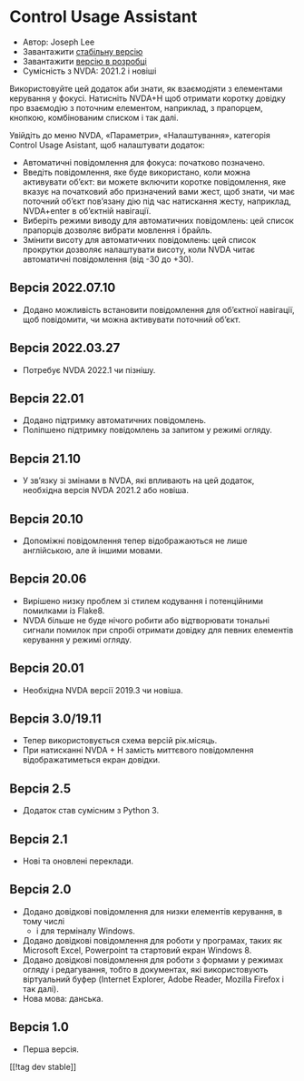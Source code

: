 # Control Usage Assistant #

* Автор: Joseph Lee
* Завантажити [стабільну версію][1]
* Завантажити [версію в розробці][2]
* Сумісність з NVDA: 2021.2 і новіші

Використовуйте цей додаток аби знати, як взаємодіяти з елементами керування
у фокусі. Натисніть NVDA+H щоб отримати коротку довідку про взаємодію з
поточним елементом, наприклад, з прапорцем, кнопкою, комбінованим списком і
так далі.

Увійдіть до меню NVDA, «Параметри», «Налаштування», категорія Control Usage
Asistant, щоб налаштувати додаток:

* Автоматичні повідомлення для фокуса: початково позначено.
* Введіть повідомлення, яке буде використано, коли можна активувати об’єкт:
  ви можете включити коротке повідомлення, яке вказує на початковий або
  призначений вами жест, щоб знати, чи має поточний об’єкт пов’язану дію під
  час натискання жесту, наприклад, NVDA+enter в об’єктній навігації.
* Виберіть режими виводу для автоматичних повідомлень: цей список прапорців
  дозволяє вибрати мовлення і брайль.
* Змінити висоту для автоматичних повідомлень: цей список прокрутки дозволяє
  налаштувати висоту, коли NVDA читає автоматичні повідомлення (від -30 до
  +30).

## Версія 2022.07.10

* Додано можливість встановити повідомлення для об’єктної навігації, щоб
  повідомити, чи можна активувати поточний об’єкт.

## Версія 2022.03.27

* Потребує NVDA 2022.1 чи пізнішу.

## Версія 22.01

* Додано підтримку автоматичних повідомлень.
* Поліпшено підтримку повідомлень за запитом у режимі огляду.

## Версія 21.10

* У зв’язку зі змінами в NVDA, які впливають на цей додаток, необхідна
  версія NVDA 2021.2 або новіша.

## Версія 20.10

* Допоміжні повідомлення тепер відображаються не лише англійською, але й
  іншими мовами.

## Версія 20.06

* Вирішено низку проблем зі стилем кодування і потенційними помилками із
  Flake8.
* NVDA більше не буде нічого робити або відтворювати тональні сигнали
  помилок при спробі отримати довідку для певних елементів керування у
  режимі огляду.

## Версія 20.01

* Необхідна NVDA версії 2019.3 чи новіша.

## Версія 3.0/19.11

* Тепер використовується схема версій рік.місяць.
* При натисканні NVDA + H замість миттєвого повідомлення відображатиметься
  екран довідки.

## Версія 2.5

* Додаток став сумісним з Python 3.

## Версія 2.1

* Нові та оновлені переклади.

## Версія 2.0

* Додано довідкові повідомлення для низки елементів керування, в тому числі
  - і для терміналу Windows.
* Додано довідкові повідомлення для роботи у програмах, таких як Microsoft
  Excel, Powerpoint та стартовий екран Windows 8.
* Додано довідкові повідомлення для роботи з формами у режимах огляду і
  редагування, тобто в документах, які використовують віртуальний буфер
  (Internet Explorer, Adobe Reader, Mozilla Firefox і так далі).
* Нова мова: данська.

## Версія 1.0

* Перша версія.

[[!tag dev stable]]

[1]: https://addons.nvda-project.org/files/get.php?file=cua

[2]: https://addons.nvda-project.org/files/get.php?file=cua-dev
